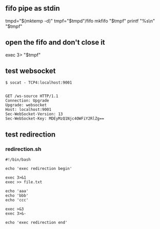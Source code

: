 
## fifo pipe as stdin
tmpd="$(mktemp -d)"
tmpf="$tmpd"/fifo
mkfifo "$tmpf"
printf "%s\n" "$tmpf" 

## open the fifo and don't close it
exec 3> "$tmpf"

## test websocket 

	$ socat - TCP4:localhost:9001

```

GET /ws-source HTTP/1.1
Connection: Upgrade
Upgrade: websocket
Host: localhost:9001
Sec-WebSocket-Version: 13
Sec-WebSocket-Key: MDEyMzQ1Njc4OWFiY2RlZg==

```



## test redirection
### redirection.sh

    #!/bin/bash
    
    echo 'exec redirection begin'
    
    exec 3>&1
    exec >> file.txt
    
    echo 'aaa'
    echo 'bbb'
    echo 'ccc'
    
    exec >&3
    exec 3>&-
    
    echo 'exec redirection end'


